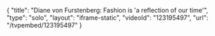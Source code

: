 {
    "title": "Diane von Furstenberg: Fashion is 'a reflection of our time'",
    "type": "solo",
    "layout": "iframe-static",
    "videoId": "123195497",
    "url": "\/tvpembed\/123195497"
}